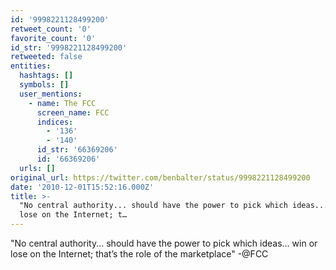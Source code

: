 ```yaml
---
id: '9998221128499200'
retweet_count: '0'
favorite_count: '0'
id_str: '9998221128499200'
retweeted: false
entities:
  hashtags: []
  symbols: []
  user_mentions:
    - name: The FCC
      screen_name: FCC
      indices:
        - '136'
        - '140'
      id_str: '66369206'
      id: '66369206'
  urls: []
original_url: https://twitter.com/benbalter/status/9998221128499200
date: '2010-12-01T15:52:16.000Z'
title: >-
  "No central authority... should have the power to pick which ideas... win or
  lose on the Internet; t…
---
```


"No central authority... should have the power to pick which ideas... win or lose on the Internet; that’s the role of the marketplace" -@FCC
